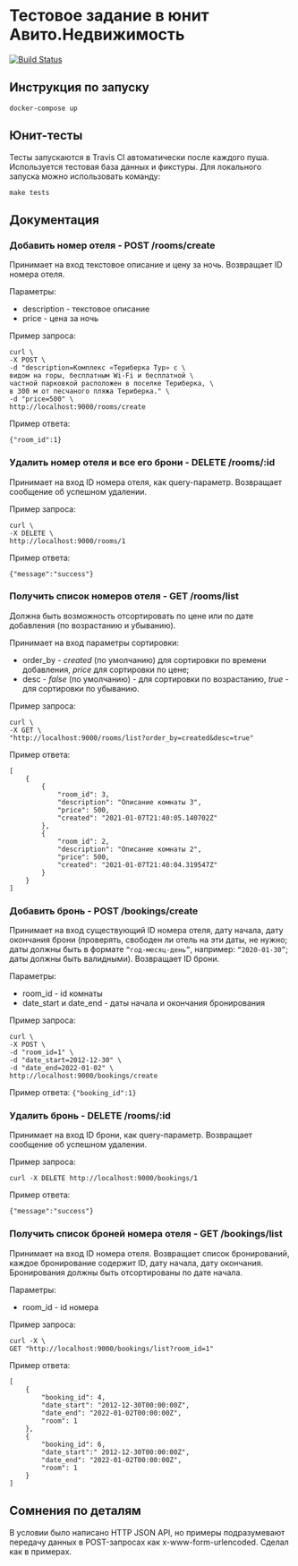 # Тестовое задание в юнит Авито.Недвижимость
[![Build Status](https://travis-ci.com/Moxxx1e/booking_backend.svg?token=vgwmUDh1VJziTTk5scPz&branch=main)](https://travis-ci.com/github/Moxxx1e/booking_backend)

## Инструкция по запуску
```
docker-compose up
```

## Юнит-тесты
Тесты запускаются в Travis CI автоматически после каждого пуша. Используется тестовая база данных и фикстуры. Для локального запуска можно использовать команду:
```
make tests
```

## Документация
### Добавить номер отеля - POST /rooms/create
Принимает на вход текстовое описание и цену за ночь. Возвращает ID номера отеля.

Параметры:
* description - текстовое описание
* price - цена за ночь

Пример запроса:

```
curl \
-X POST \
-d "description=Комплекс «Териберка Тур» с \
видом на горы, бесплатным Wi-Fi и бесплатной \
частной парковкой расположен в поселке Териберка, \
в 300 м от песчаного пляжа Териберка." \
-d "price=500" \
http://localhost:9000/rooms/create
```

Пример ответа:

`{"room_id":1}`

### Удалить номер отеля и все его брони - DELETE /rooms/:id
Принимает на вход ID номера отеля, как query-параметр.  Возвращает сообщение об успешном удалении.

Пример запроса:
```
curl \
-X DELETE \
http://localhost:9000/rooms/1
```
Пример ответа:

`{"message":"success"}`

### Получить список номеров отеля - GET /rooms/list
Должна быть возможность отсортировать по цене или по дате добавления (по возрастанию и убыванию).

Принимает на вход параметры сортировки:
* order_by - *created* (по умолчанию) для сортировки по времени добавления, *price* для сортировки по цене;
* desc - *false* (по умолчанию) - для сортировки по возрастанию, *true* - для сортировки по убыванию.

Пример запроса:
```
curl \
-X GET \
"http://localhost:9000/rooms/list?order_by=created&desc=true"
```

Пример ответа:
```
[
    {
        {
            "room_id": 3,
            "description": "Описание комнаты 3",
            "price": 500,
            "created": "2021-01-07T21:40:05.140702Z"
        },
        {   
            "room_id": 2,
            "description": "Описание комнаты 2",
            "price": 500,
            "created": "2021-01-07T21:40:04.319547Z"
        }
    }
]
```

### Добавить бронь - POST /bookings/create
Принимает на вход существующий ID номера отеля, дату начала, дату окончания брони (проверять, свободен ли отель на эти даты, не нужно; даты должны быть в формате `“год-месяц-день”`, например: `“2020-01-30”`; даты должны быть валидными). Возвращает ID брони.

Параметры:
* room_id - id комнаты
* date_start и date_end - даты начала и окончания бронирования


Пример запроса:
```
curl \
-X POST \
-d "room_id=1" \
-d "date_start=2012-12-30" \
-d "date_end=2022-01-02" \
http://localhost:9000/bookings/create
```
Пример ответа:
`
{"booking_id":1}
`

### Удалить бронь - DELETE /rooms/:id
Принимает на вход ID брони, как query-параметр. Возвращает сообщение об успешном удалении.

Пример запроса:
```
curl -X DELETE http://localhost:9000/bookings/1
```

Пример ответа:

```
{"message":"success"}
```

### Получить список броней номера отеля - GET /bookings/list
Принимает на вход ID номера отеля. Возвращает список бронирований, каждое бронирование содержит ID, дату начала, дату окончания. Бронирования должны быть отсортированы по дате начала.

Параметры:
* room_id - id номера

Пример запроса:
```
curl -X \
GET "http://localhost:9000/bookings/list?room_id=1"
```

Пример ответа:
```
[
    {
        "booking_id": 4,
        "date_start": "2012-12-30T00:00:00Z",
        "date_end": "2022-01-02T00:00:00Z",
        "room": 1
    },
    {
        "booking_id": 6,
        "date_start":" 2012-12-30T00:00:00Z",
        "date_end": "2022-01-02T00:00:00Z",
        "room": 1
    }
]
```

## Сомнения по деталям
В условии было написано HTTP JSON API, но примеры подразумевают передачу данных в POST-запросах как x-www-form-urlencoded. Сделал как в примерах.